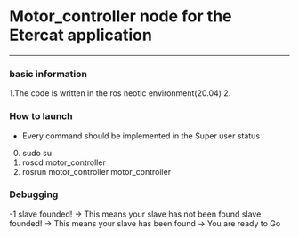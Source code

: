 
# Motor_controller node for the Etercat application

------------

### basic information

1.The code is written in the ros neotic environment(20.04)
2.

### How to launch

* Every command should be implemented in the Super user status

0. sudo su
1. roscd motor_controller
2. rosrun motor_controller motor_controller

### Debugging

-1 slave founded! -> This means your slave has not been found
 slave founded! -> This means your slave has been found -> You are ready to Go


